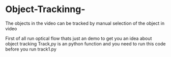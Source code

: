 # Object-Trackinng-
The objects in the video can be tracked by manual selection of the object in video



First of all run optical flow thats just an demo to get you an idea about object tracking
Track,py is an python function and you need to run this code before you run track1.py
